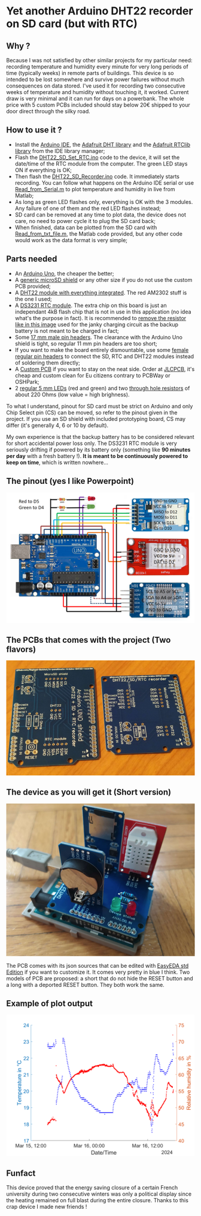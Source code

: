 # Yet another Arduino DHT22 recorder on SD card (but with RTC)

## Why ?
Because I was not satisfied by other similar projects for my particular need: recording temperature and humidity every minute for very long periods of time (typically weeks) in remote parts of buildings. This device is so intended to be lost somewhere and survive power failures without much consequences on data stored. I've used it for recording two consecutive weeks of temperature and humidity without touching it, it worked. Current draw is very minimal and it can run for days on a powerbank. The whole price with 5 custom PCBs included should stay below 20€ shipped to your door direct through the silky road.

## How to use it ?
- Install the [Arduino IDE](https://www.arduino.cc/en/software), the [Adafruit DHT library](https://github.com/adafruit/DHT-sensor-library) and the [Adafruit RTClib library](https://github.com/adafruit/RTClib) from the IDE library manager;
- Flash the [DHT22_SD_Set_RTC.ino](Codes/DHT22_SD_Set_RTC/DHT22_SD_Set_RTC.ino) code to the device, it will set the date/time of the RTC module from the computer. The green LED stays ON if everything is OK;
- Then flash the [DHT22_SD_Recorder.ino](Codes/DHT22_SD_Recorder/DHT22_SD_Recorder.ino) code. It immediately starts recording. You can follow what happens on the Arduino IDE serial or use [Read_from_Serial.m](Matlab_Stuff/Read_from_Serial.m) to plot temperature and humidity in live from Matlab;
- As long as green LED flashes only, everything is OK with the 3 modules. Any failure of one of them and the red LED flashes instead;
- SD card can be removed at any time to plot data, the device does not care, no need to power cycle it to plug the SD card back;
- When finished, data can be plotted from the SD card with [Read_from_txt_file.m](Matlab_Stuff/Read_from_txt_file.m), the Matlab code provided, but any other code would work as the data format is very simple;
 
## Parts needed
- An [Arduino Uno](https://fr.aliexpress.com/item/1005006088733150.html), the cheaper the better;
- A [generic microSD shield](https://fr.aliexpress.com/item/1005006059963950.html) or any other size if you do not use the custom PCB provided;
- A [DHT22 module with everything integrated](https://fr.aliexpress.com/item/1005005996195284.html). The red AM2302 stuff is the one I used;
- A [DS3231 RTC module](https://fr.aliexpress.com/item/1005005973972157.html). The extra chip on this board is just an independant 4kB flash chip that is not in use in this application (no idea what's the purpose in fact). It is recommended to [remove the resistor like in this image](Pictures/Resistor_to_remove.png) used for the janky charging circuit as the backup battery is not meant to be charged in fact;
- Some [17 mm male pin headers](https://fr.aliexpress.com/item/1005006104110168.html). The clearance with the Arduino Uno shield is tight, so regular 11 mm pin headers are too short;
- If you want to make the board entirely dismountable, use some [female regular pin headers](https://fr.aliexpress.com/item/1005006468451122.html) to connect the SD, RTC and DHT22 modules instead of soldering them directly;
- A [Custom PCB](https://github.com/Raphael-Boichot/A-penultimate-Arduino-DHT22-recorder/tree/main/PCB) if you want to stay on the neat side. Order at [JLCPCB](https://jlcpcb.com/), it's cheap and custom clean for Eu citizens contrary to PCBWay or OSHPark;
- 2 [regular 5 mm LEDs](https://fr.aliexpress.com/item/32848810276.html) (red and green) and two [through hole resistors](https://fr.aliexpress.com/item/32866216363.html) of about 220 Ohms (low value = high brighness).

To what I understand, pinout for SD card must be strict on Arduino and only Chip Select pin (CS) can be moved, so refer to the pinout given in the project. If you use an SD shield with included prototyping board, CS may differ (it's generally 4, 6 or 10 by default).

My own experience is that the backup battery has to be considered relevant for short accidental power loss only. The DS3231 RTC module is very seriously drifting if powered by its battery only (something like **90 minutes per day** with a fresh battery !). **It is meant to be continuously powered to keep on time**, which is written nowhere...
  
## The pinout (yes I like Powerpoint)
![](Pictures/Schematic_DHT22.png)

## The PCBs that comes with the project (Two flavors)
![](Pictures/PCB_in_two_flavors.jpg)

## The device as you will get it (Short version)
![](Pictures/Device_with_PCB.jpg)

The PCB comes with its json sources that can be edited with [EasyEDA std Edition](https://easyeda.com/page/download) if you want to customize it. It comes very pretty in blue I think. Two models of PCB are proposed: a short that do not hide the RESET button and a long with a deported RESET button. They both work the same.

## Example of plot output
![](Matlab_Stuff/Plot.png)

## Funfact
This device proved that the energy saving closure of a certain French university during two consecutive winters was only a political display since the heating remained on full blast during the entire closure. Thanks to this crap device I made new friends !
